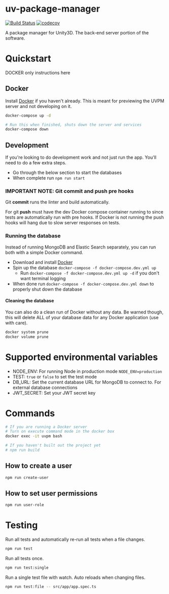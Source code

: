 # uv-package-manager

[![Build Status](https://travis-ci.org/ashblue/uvpm-server.svg?branch=master)](https://travis-ci.org/ashblue/uvpm-server)
[![codecov](https://codecov.io/gh/ashblue/uvpm-server/branch/master/graph/badge.svg)](https://codecov.io/gh/ashblue/uvpm-server)

A package manager for Unity3D. The back-end server portion of the software.

# Quickstart

DOCKER only instructions here

## Docker

Install [Docker](https://www.docker.com) if you haven't already. This is meant for
previewing the UVPM server and not developing on it.

```bash
docker-compose up -d

# Run this when finished, shuts down the server and services
docker-compose down
```

## Development

If you're looking to do development work and not just run the app. You'll need to do a
few extra steps.

* Go through the below section to start the databases
* When complete run `npm run start`

### IMPORTANT NOTE: Git commit and push pre hooks 

Git **commit** runs the linter and build automatically.

For git **push** must have the dev Docker compose container running to 
since tests are automatically run with pre hooks. If Docker is not running the
push hooks will hang due to slow server responses on tests.

### Running the database

Instead of running MongoDB and Elastic Search separately, you can run both with a simple
Docker command.

* Download and install [Docker](https://www.docker.com/)
* Spin up the database `docker-compose -f docker-compose.dev.yml up`
  * Run `docker-compose -f docker-compose.dev.yml up -d` if you don't want terminal logging
* When done run `docker-compose -f docker-compose.dev.yml down` to properly shut down the database

#### Cleaning the database

You can also do a clean run of Docker without any data. Be warned though, this will delete ALL of your
database data for any Docker application (use with care).

```bash
docker system prune
docker volume prune
```

# Supported environmental variables

* NODE_ENV: For running Node in production mode `NODE_ENV=production`
* TEST: `true` or `false` to set the test mode
* DB_URL: Set the current database URL for MongoDB to connect to. For external database connections
* JWT_SECRET: Set your JWT secret key

# Commands

```bash
# If you are running a Docker server
# Turn on execute command mode in the docker box
docker exec -it uvpm bash

# If you haven't built out the project yet
# npm run build
```

## How to create a user

```bash
npm run create-user
```

## How to set user permissions

```bash
npm run user-role
```

# Testing

Run all tests and automatically re-run all tests when a file changes.

```bash
npm run test
```

Run all tests once.

```bash
npm run test:single
```

Run a single test file with watch. Auto reloads when changing files.

```bash
npm run test:file -- src/app/app.spec.ts
```
